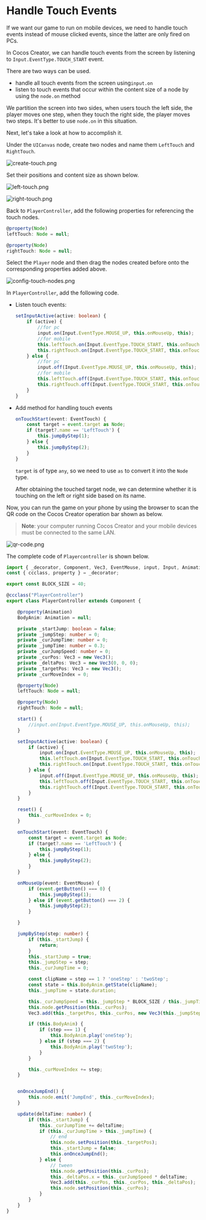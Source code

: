# Handle Touch Events

If we want our game to run on mobile devices, we need to handle touch events instead of mouse clicked events, since the latter are only fired on PCs.

In Cocos Creator, we can handle touch events from the screen by listening to `Input.EventType.TOUCH_START` event.

There are two ways can be used.

- handle all touch events from the screen using`input.on`
- listen to touch events that occur within the content size of a node by using the `node.on` method

We partition the screen into two sides, when users touch the left side, the player moves one step, when they touch the right side, the player moves two steps. It's better to use `node.on` in this situation.

Next, let's take a look at how to accomplish it.

Under the `UICanvas` node, create two nodes and name them `LeftTouch` and `RightTouch`.

![create-touch.png](touch/create-touch.png)

Set their positions and content size as shown below.

![left-touch.png](touch/left-touch.png)

![right-touch.png](touch/right-touch.png)

Back to `PlayerController`, add the following properties for referencing the touch nodes.

```ts
@property(Node)
leftTouch: Node = null;

@property(Node)
rightTouch: Node = null;
```

Select the `Player` node and then drag the nodes created before onto the corresponding properties added above.

![config-touch-nodes.png](touch/config-touch-nodes.png)

In `PlayerController`, add the following code.

- Listen touch events:

    ```ts
    setInputActive(active: boolean) {
        if (active) {
            //for pc
            input.on(Input.EventType.MOUSE_UP, this.onMouseUp, this);
            //for mobile
            this.leftTouch.on(Input.EventType.TOUCH_START, this.onTouchStart, this);
            this.rightTouch.on(Input.EventType.TOUCH_START, this.onTouchStart, this);
        } else { 
            //for pc
            input.off(Input.EventType.MOUSE_UP, this.onMouseUp, this);
            //for mobile
            this.leftTouch.off(Input.EventType.TOUCH_START, this.onTouchStart, this);
            this.rightTouch.off(Input.EventType.TOUCH_START, this.onTouchStart, this);
        }
    }
    ```

- Add method for handling touch events

    ```ts
    onTouchStart(event: EventTouch) {
        const target = event.target as Node;    
        if (target?.name == 'LeftTouch') {
            this.jumpByStep(1);
        } else {
            this.jumpByStep(2);
        }
    }
    ```

    `target` is of type  `any`, so we need to use `as` to convert it into the `Node` type.

    After obtaining the touched target node, we can determine whether it is touching on the left or right side based on its name.

Now, you can run the game on your phone by using the browser to scan the QR code on the Cocos Creator operation bar shown as below.

> **Note**: your computer running Cocos Creator and your mobile devices must be connected to the same LAN.

![qr-code.png](./touch/qr-code.png)

The complete code of `Playercontroller` is shown below.

```ts
import { _decorator, Component, Vec3, EventMouse, input, Input, Animation, EventTouch, Node } from "cc";
const { ccclass, property } = _decorator;

export const BLOCK_SIZE = 40;

@ccclass("PlayerController")
export class PlayerController extends Component {

    @property(Animation)
    BodyAnim: Animation = null;

    private _startJump: boolean = false;
    private _jumpStep: number = 0;
    private _curJumpTime: number = 0;
    private _jumpTime: number = 0.3;
    private _curJumpSpeed: number = 0;
    private _curPos: Vec3 = new Vec3();
    private _deltaPos: Vec3 = new Vec3(0, 0, 0);
    private _targetPos: Vec3 = new Vec3();
    private _curMoveIndex = 0;

    @property(Node)
    leftTouch: Node = null;

    @property(Node)
    rightTouch: Node = null;

    start() {
        //input.on(Input.EventType.MOUSE_UP, this.onMouseUp, this);
    }

    setInputActive(active: boolean) {
        if (active) {
            input.on(Input.EventType.MOUSE_UP, this.onMouseUp, this);
            this.leftTouch.on(Input.EventType.TOUCH_START, this.onTouchStart, this);
            this.rightTouch.on(Input.EventType.TOUCH_START, this.onTouchStart, this);
        } else {
            input.off(Input.EventType.MOUSE_UP, this.onMouseUp, this);
            this.leftTouch.off(Input.EventType.TOUCH_START, this.onTouchStart, this);
            this.rightTouch.off(Input.EventType.TOUCH_START, this.onTouchStart, this);
        }
    }

    reset() {
        this._curMoveIndex = 0;
    }

    onTouchStart(event: EventTouch) {
        const target = event.target as Node;        
        if (target?.name == 'LeftTouch') {
            this.jumpByStep(1);
        } else {
            this.jumpByStep(2);
        }
    }

    onMouseUp(event: EventMouse) {
        if (event.getButton() === 0) {
            this.jumpByStep(1);
        } else if (event.getButton() === 2) {
            this.jumpByStep(2);
        }

    }

    jumpByStep(step: number) {
        if (this._startJump) {
            return;
        }
        this._startJump = true;
        this._jumpStep = step;
        this._curJumpTime = 0;

        const clipName = step == 1 ? 'oneStep' : 'twoStep';
        const state = this.BodyAnim.getState(clipName);
        this._jumpTime = state.duration;

        this._curJumpSpeed = this._jumpStep * BLOCK_SIZE / this._jumpTime;
        this.node.getPosition(this._curPos);
        Vec3.add(this._targetPos, this._curPos, new Vec3(this._jumpStep * BLOCK_SIZE, 0, 0));

        if (this.BodyAnim) {
            if (step === 1) {
                this.BodyAnim.play('oneStep');
            } else if (step === 2) {
                this.BodyAnim.play('twoStep');
            }
        }

        this._curMoveIndex += step;
    }


    onOnceJumpEnd() {
        this.node.emit('JumpEnd', this._curMoveIndex);
    }

    update(deltaTime: number) {
        if (this._startJump) {
            this._curJumpTime += deltaTime;
            if (this._curJumpTime > this._jumpTime) {
                // end
                this.node.setPosition(this._targetPos);
                this._startJump = false;
                this.onOnceJumpEnd();
            } else {
                // tween
                this.node.getPosition(this._curPos);
                this._deltaPos.x = this._curJumpSpeed * deltaTime;
                Vec3.add(this._curPos, this._curPos, this._deltaPos);
                this.node.setPosition(this._curPos);
            }
        }
    }
}
```
